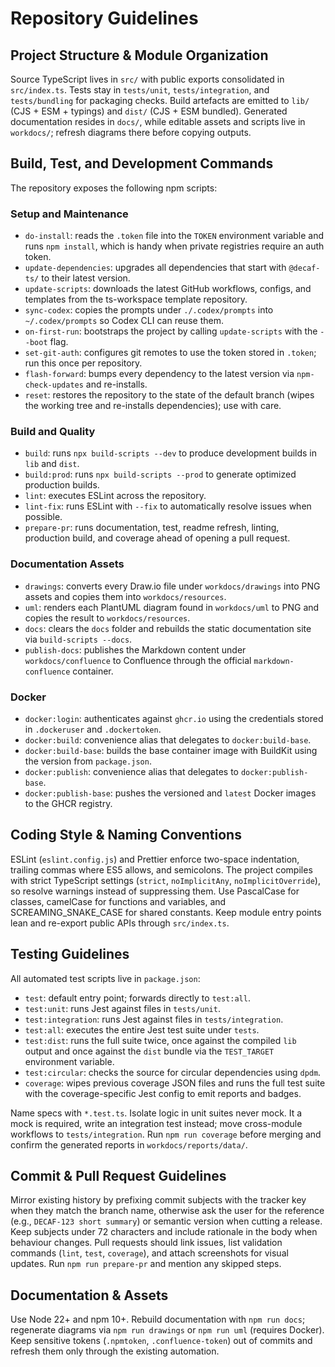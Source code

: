 # Repository Guidelines

## Project Structure & Module Organization
Source TypeScript lives in `src/` with public exports consolidated in `src/index.ts`. Tests stay in `tests/unit`, `tests/integration`, and `tests/bundling` for packaging checks. Build artefacts are emitted to `lib/` (CJS + ESM + typings) and `dist/` (CJS + ESM bundled). Generated documentation resides in `docs/`, while editable assets and scripts live in `workdocs/`; refresh diagrams there before copying outputs.

## Build, Test, and Development Commands
The repository exposes the following npm scripts:

### Setup and Maintenance
- `do-install`: reads the `.token` file into the `TOKEN` environment variable and runs `npm install`, which is handy when private registries require an auth token.
- `update-dependencies`: upgrades all dependencies that start with `@decaf-ts/` to their latest version.
- `update-scripts`: downloads the latest GitHub workflows, configs, and templates from the ts-workspace template repository.
- `sync-codex`: copies the prompts under `./.codex/prompts` into `~/.codex/prompts` so Codex CLI can reuse them.
- `on-first-run`: bootstraps the project by calling `update-scripts` with the `--boot` flag.
- `set-git-auth`: configures git remotes to use the token stored in `.token`; run this once per repository.
- `flash-forward`: bumps every dependency to the latest version via `npm-check-updates` and re-installs.
- `reset`: restores the repository to the state of the default branch (wipes the working tree and re-installs dependencies); use with care.

### Build and Quality
- `build`: runs `npx build-scripts --dev` to produce development builds in `lib` and `dist`.
- `build:prod`: runs `npx build-scripts --prod` to generate optimized production builds.
- `lint`: executes ESLint across the repository.
- `lint-fix`: runs ESLint with `--fix` to automatically resolve issues when possible.
- `prepare-pr`: runs documentation, test, readme refresh, linting, production build, and coverage ahead of opening a pull request.

### Documentation Assets
- `drawings`: converts every Draw.io file under `workdocs/drawings` into PNG assets and copies them into `workdocs/resources`.
- `uml`: renders each PlantUML diagram found in `workdocs/uml` to PNG and copies the result to `workdocs/resources`.
- `docs`: clears the `docs` folder and rebuilds the static documentation site via `build-scripts --docs`.
- `publish-docs`: publishes the Markdown content under `workdocs/confluence` to Confluence through the official `markdown-confluence` container.

### Docker
- `docker:login`: authenticates against `ghcr.io` using the credentials stored in `.dockeruser` and `.dockertoken`.
- `docker:build`: convenience alias that delegates to `docker:build-base`.
- `docker:build-base`: builds the base container image with BuildKit using the version from `package.json`.
- `docker:publish`: convenience alias that delegates to `docker:publish-base`.
- `docker:publish-base`: pushes the versioned and `latest` Docker images to the GHCR registry.


## Coding Style & Naming Conventions
ESLint (`eslint.config.js`) and Prettier enforce two-space indentation, trailing commas where ES5 allows, and semicolons. The project compiles with strict TypeScript settings (`strict`, `noImplicitAny`, `noImplicitOverride`), so resolve warnings instead of suppressing them. Use PascalCase for classes, camelCase for functions and variables, and SCREAMING_SNAKE_CASE for shared constants. Keep module entry points lean and re-export public APIs through `src/index.ts`.

## Testing Guidelines
All automated test scripts live in `package.json`:

- `test`: default entry point; forwards directly to `test:all`.
- `test:unit`: runs Jest against files in `tests/unit`.
- `test:integration`: runs Jest against files in `tests/integration`.
- `test:all`: executes the entire Jest test suite under `tests`.
- `test:dist`: runs the full suite twice, once against the compiled `lib` output and once against the `dist` bundle via the `TEST_TARGET` environment variable.
- `test:circular`: checks the source for circular dependencies using `dpdm`.
- `coverage`: wipes previous coverage JSON files and runs the full test suite with the coverage-specific Jest config to emit reports and badges.

Name specs with `*.test.ts`. Isolate logic in unit suites never mock. It a mock is required, write an integration test instead; move cross-module workflows to `tests/integration`. Run `npm run coverage` before merging and confirm the generated reports in `workdocs/reports/data/`.

## Commit & Pull Request Guidelines
Mirror existing history by prefixing commit subjects with the tracker key when they match the branch name, otherwise ask the user for the reference (e.g., `DECAF-123 short summary`) or semantic version when cutting a release. Keep subjects under 72 characters and include rationale in the body when behaviour changes. Pull requests should link issues, list validation commands (`lint`, `test`, `coverage`), and attach screenshots for visual updates. Run `npm run prepare-pr` and mention any skipped steps.

## Documentation & Assets
Use Node 22+ and npm 10+. Rebuild documentation with `npm run docs`; regenerate diagrams via `npm run drawings` or `npm run uml` (requires Docker). Keep sensitive tokens (`.npmtoken`, `.confluence-token`) out of commits and refresh them only through the existing automation.
